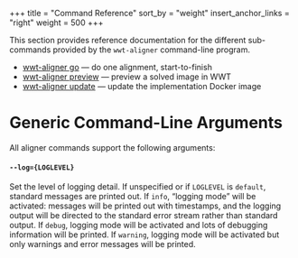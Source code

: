 +++
title = "Command Reference"
sort_by = "weight"
insert_anchor_links = "right"
weight = 500
+++

This section provides reference documentation for the different sub-commands
provided by the `wwt-aligner` command-line program.

- [wwt-aligner go](@/commands/go/index.md) — do one alignment, start-to-finish
- [wwt-aligner preview](@/commands/preview/index.md) — preview a solved image in WWT
- [wwt-aligner update](@/commands/update/index.md) — update the implementation Docker image


# Generic Command-Line Arguments

All aligner commands support the following arguments:

#### `--log={LOGLEVEL}`

Set the level of logging detail. If unspecified or if `LOGLEVEL` is `default`,
standard messages are printed out. If `info`, “logging mode” will be activated:
messages will be printed out with timestamps, and the logging output will be
directed to the standard error stream rather than standard output. If `debug`,
logging mode will be activated and lots of debugging information will be
printed. If `warning`, logging mode will be activated but only warnings and
error messages will be printed.

